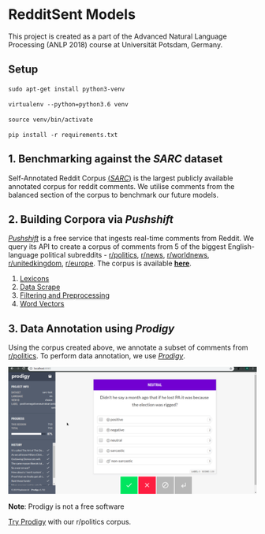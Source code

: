 # RedditSent Models

This project is created as a part of the Advanced Natural Language Processing (ANLP 2018) course at Universität Potsdam, Germany.   

## Setup

`sudo apt-get install python3-venv`

`virtualenv --python=python3.6 venv`

`source venv/bin/activate`

`pip install -r requirements.txt`

## 1. Benchmarking against the *SARC* dataset 

Self-Annotated Reddit Corpus [(*SARC*)](https://github.com/NLPrinceton/SARC) is the largest publicly available annotated corpus for reddit comments. We utilise comments from the balanced section of the corpus to benchmark our future models. 


## 2. Building Corpora via *Pushshift*

[*Pushshift*](http://pushshift.io/) is a free service that ingests real-time comments from Reddit. We query its API to create a corpus of comments from 5 of the biggest English-language political subreddits - [r/politics](http://reddit.com/r/politics), [r/news](http://reddit.com/r/news/), [r/worldnews](http://reddit.com/r/worldnews/), [r/unitedkingdom](http://reddit.com/r/unitedkingdom), [r/europe](http://reddit.com/r/europe/). The corpus is available [**here**](https://tinyurl.com/y5rkylj4).


1. [Lexicons](docs/lexicons.md)
2. [Data Scrape](docs/data.md)
3. [Filtering and Preprocessing](docs/preprocessing.md)
4. [Word Vectors](docs/vectors.md)

## 3. Data Annotation using *Prodigy* 

Using the corpus created above, we annotate a subset of comments from [r/politics](https://reddit.com/r/politics/). To perform data annotation, we use [*Prodigy*](https://prodi.gy/). 


![Prodigy](img/prodigy-example.gif)

**Note**: Prodigy is not a free software


[Try Prodigy](https://redditsent-corpus.serveo.net/) with our r/politics corpus. 


